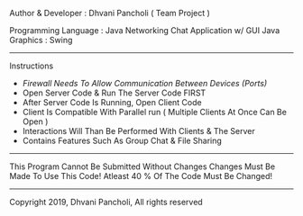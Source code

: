 Author & Developer : Dhvani Pancholi
( Team Project )

Programming Language : Java
Networking Chat Application w/ GUI
Java Graphics : Swing

***************************************************

Instructions
- *Firewall Needs To Allow Communication Between Devices (Ports)*
- Open Server Code & Run The Server Code FIRST
- After Server Code Is Running, Open Client Code
- Client Is Compatible With Parallel run ( Multiple Clients At Once Can Be Open )
- Interactions Will Than Be Performed With Clients & The Server
- Contains Features Such As Group Chat & File Sharing

***************************************************

This Program Cannot Be Submitted Without Changes
Changes Must Be Made To Use This Code!
Atleast 40 % Of The Code Must Be Changed!

***************************************************

Copyright 2019, Dhvani Pancholi, All rights reserved
